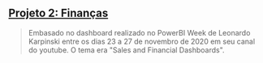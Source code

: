 
## [Projeto 2: Finanças](https://diogogon.github.io/ProjetoPBI_Financeiro/)

> Embasado no dashboard realizado no PowerBI Week de Leonardo Karpinski entre os dias 23 a 27 de novembro de 2020 em seu canal do youtube. O tema era "Sales and Financial Dashboards".

